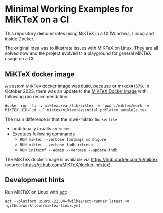# Minimal Working Examples for MiKTeX on a CI

This repository demonstrates using MiKTeX in a CI (Windows, Linux) and inside Docker.

The original idea was to illustrate issues with MiKTeX on Linux.
They are all solved now and the project evolved to a playground for general MiKTeX usage on a CI.

## MiKTeX docker image

A custom MiKTeX docker image was build, because of [mitkex#1370](https://github.com/MiKTeX/miktex/issues/1370).
In October 2023, there was an update to the [MiKTeX Docker image](https://github.com/MiKTeX/docker-miktex/tree/master) with following run recommendation:

    docker run -ti -v miktex:/var/lib/miktex -v `pwd`:/miktex/work -e MIKTEX_UID=`id -u` miktex/miktex:essential pdflatex sample2e.tex

The main difference is that the mwe-miktex `Dockerfile`

- additionally installs `cm-super`
- Exectues following commands
  - `RUN miktex --verbose fontmaps configure`
  - `RUN miktex --verbose fndb refresh`
  - `RUN initexmf --admin --verbose --update-fndb`

The MiKTeX docker image is available via <https://hub.docker.com/u/miktex> (source: <https://github.com/MiKTeX/docker-miktex>).

## Development hints

Run MiKTeX on Linux with [act](https://github.com/nektos/act):

    act --platform ubuntu-22.04=fwilhe2/act-runner:latest -W .github/workflows/miktex-linux.yml

